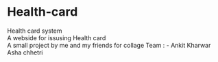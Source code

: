 # Health-card
Health card system <br>
A webside for issusing Health card <br>
A small project by me and my friends for collage 
Team : -
Ankit Kharwar
Asha chhetri 

